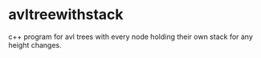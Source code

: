 # avltreewithstack
c++ program for avl trees with every node holding their own stack for any height changes.
